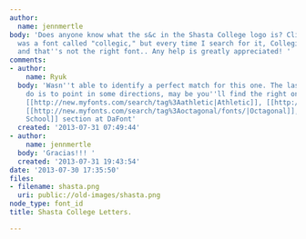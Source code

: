 ```yaml
---
author:
  name: jennmertle
body: 'Does anyone know what the s&c in the Shasta College logo is? Client said it
  was a font called "collegic," but every time I search for it, Collegiate comes up
  and that''s not the right font.. Any help is greatly appreciated! '
comments:
- author:
    name: Ryuk
  body: 'Wasn''t able to identify a perfect match for this one. The last thing I could
    do is to point in some directions, may be you''ll find the right one: [[http://new.myfonts.com/search/tag%3Acollege|College]],
    [[http://new.myfonts.com/search/tag%3Aathletic|Athletic]], [[http://new.myfonts.com/search/tag%3Avarsity/|Varsity]],
    [[http://new.myfonts.com/search/tag%3Aoctagonal/fonts/|Octagonal]], [[http://www.dafont.com/theme.php?cat=104|Old
    School]] section at DaFont'
  created: '2013-07-31 07:49:44'
- author:
    name: jennmertle
  body: 'Gracias!!! '
  created: '2013-07-31 19:43:54'
date: '2013-07-30 17:35:50'
files:
- filename: shasta.png
  uri: public://old-images/shasta.png
node_type: font_id
title: Shasta College Letters.

---
```

